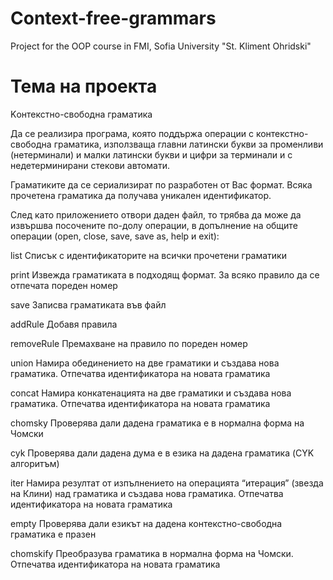 # Context-free-grammars
Project for the OOP course in FMI, Sofia University "St. Kliment Ohridski"

# Тема на проекта

Kонтекстно-свободна граматика

Да се реализира програма, която поддържа операции с контекстно-свободна граматика, използваща главни латински букви за променливи (нетерминали) и малки латински букви и цифри за терминали и с недетерминирани стекови автомати.

Граматиките да се сериализират по разработен от Вас формат. Всяка прочетена граматика да получава уникален идентификатор.

След като приложението отвори даден файл, то трябва да може да извършва посочените по-долу операции, в допълнение на общите операции (open, close, save, save as, help и exit):

list
Списък с идентификаторите на всички прочетени граматики

print <id>
Извежда граматиката в подходящ формат. За всяко правило да се отпечата пореден номер
 
save <id> <filename>
Записва граматиката във файл
  
addRule <id> <rule>
Добавя правила
  
removeRule <id> <n>
Премахване на правило по пореден номер
  
union <id1> <id2>
Намира обединението на две граматики и създава нова граматика. Отпечатва идентификатора на новата граматика
  
concat <id1> <id2>
Намира конкатенацията на две граматики и създава нова граматика. Отпечатва идентификатора на новата граматика
  
chomsky <id>
Проверява дали дадена граматика е в нормална форма на Чомски
  
cyk <id>
Проверява дали дадена дума е в езика на дадена граматика (CYK алгоритъм)
  
iter <id>
Намира резултат от изпълнението на операцията “итерация” (звезда на Клини) над граматика и създава нова граматика. Отпечатва идентификатора на новата граматика
  
empty <id>
Проверява дали езикът на дадена контекстно-свободна граматика е празен
  
chomskify <id>
Преобразува граматика в нормална форма на Чомски. Отпечатва идентификатора на новата граматика
